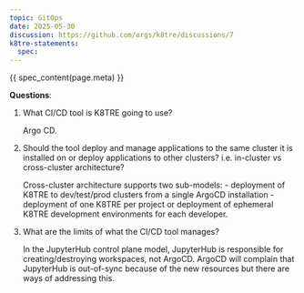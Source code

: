 ```yaml
---
topic: GitOps
date: 2025-05-30
discussion: https://github.com/orgs/k8tre/discussions/7
k8tre-statements:
  spec:
---
```


{{ spec_content(page.meta) }}

**Questions**: 

1. What CI/CD tool is K8TRE going to use?

    Argo CD.

2. Should the tool deploy and manage applications to the same cluster it is installed on or deploy applications to other clusters? i.e. in-cluster vs cross-cluster architecture?

    Cross-cluster architecture supports two sub-models: 
        - deployment of K8TRE to dev/test/prod clusters from a single ArgoCD installation
        - deployment of one K8TRE per project or deployment of ephemeral K8TRE development environments for each developer.

3. What are the limits of what the CI/CD tool manages?

    In the JupyterHub control plane model, JupyterHub is responsible for creating/destroying workspaces, not ArgoCD. ArgoCD will complain that JupyterHub is out-of-sync because of the new resources but there are ways of addressing this.
